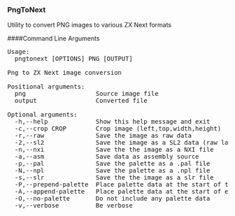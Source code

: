### PngToNext
Utility to convert PNG images to various ZX Next formats

####Command Line Arguments

<pre>
Usage:
  pngtonext [OPTIONS] PNG [OUTPUT]

Png to ZX Next image conversion

Positional arguments:
  png                   Source image file
  output                Converted file

Optional arguments:
  -h,--help             Show this help message and exit
  -c,--crop CROP        Crop image (left,top,width,height)
  -r,--raw              Save the image as raw data
  -2,--sl2              Save the image as a SL2 data (raw layer 2 image data)
  -n,--nxi              Save the the image as a NXI file
  -a,--asm              Save data as assembly source
  -p,--pal              Save the palette as a .pal file
  -N,--npl              Save the palette as a .npl file
  -s,--slr              Save the the image as a slr file
  -P,--prepend-palette  Place palette data at the start of the file
  -A,--append-palette   Place palette data at the start of end file
  -O,--no-palette       Do not include any palette data
  -v,--verbose          Be verbose
</pre>
